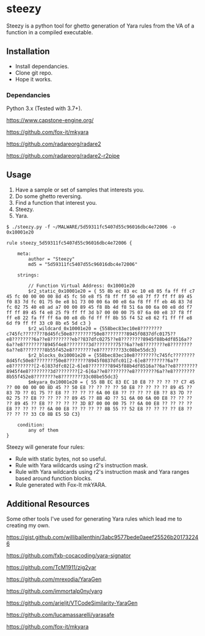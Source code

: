 # steezy
Steezy is a python tool for ghetto generation of Yara rules from the VA
of a function in a compiled executable.

## Installation
* Install dependancies.
* Clone git repo.
* Hope it works.

### Dependancies
Python 3.x (Tested with 3.7+).

https://www.capstone-engine.org/

https://github.com/fox-it/mkyara

https://github.com/radareorg/radare2

https://github.com/radareorg/radare2-r2pipe

## Usage

1. Have a sample or set of samples that interests you.
2. Do some ghetto reversing.
3. Find a function that interest you.
4. Steezy.
5. Yara.

```
$ ./steezy.py -f ~/MALWARE/5d59311fc5407d55c96016dbc4e72006 -o 0x10001e20

rule steezy_5d59311fc5407d55c96016dbc4e72006 {

    meta:
        author = "Steezy"
        md5 = "5d59311fc5407d55c96016dbc4e72006"

    strings:

        // Function Virtual Address: 0x10001e20
        $r2_static_0x10001e20 = { 55 8b ec 83 ec 10 e8 05 fa ff ff c7 45 fc 00 00 00 00 8d 45 fc 50 e8 f5 f8 ff ff 50 e8 7f f7 ff ff 89 45 f0 83 7d fc 01 75 0e e8 b1 73 00 00 6a 00 e8 6a f8 ff ff eb 46 83 7d fc 02 75 40 e8 ad a7 00 00 89 45 f8 8b 4d f8 51 6a 00 6a 00 e8 dd f7 ff ff 89 45 f4 e8 25 f9 ff ff 3d b7 00 00 00 75 07 6a 00 e8 37 f8 ff ff e8 22 fa ff ff 6a 00 e8 db fd ff ff 8b 55 f4 52 e8 62 f1 ff ff e8 6d f9 ff ff 33 c0 8b e5 5d c3 }
        $r2_wildcard_0x10001e20 = {558bec83ec10e8????????c745fc????????8d45fc50e8????????50e8????????8945f0837dfc0175??e8????????6a??e8????????eb??837dfc0275??e8????????8945f88b4df8516a??6a??e8????????8945f4e8????????3d????????75??6a??e8????????e8????????6a??e8????????8b55f452e8????????e8????????33c08be55dc3}
        $r2_blocks_0x10001e20 = {558bec83ec10e8????????c745fc????????8d45fc50e8????????50e8????????8945f0837dfc01[2-6]e8????????6a??e8????????[2-6]837dfc02[2-6]e8????????8945f88b4df8516a??6a??e8????????8945f4e8????????3d????????[2-6]6a??e8????????e8????????6a??e8????????8b55f452e8????????e8????????33c08be55dc3}
        $mkyara_0x10001e20 = { 55 8B EC 83 EC 10 E8 ?? ?? ?? ?? C7 45 ?? 00 00 00 00 8D 45 ?? 50 E8 ?? ?? ?? ?? 50 E8 ?? ?? ?? ?? 89 45 ?? 83 7D ?? 01 75 ?? E8 ?? ?? ?? ?? 6A 00 E8 ?? ?? ?? ?? EB ?? 83 7D ?? 02 75 ?? E8 ?? ?? ?? ?? 89 45 ?? 8B 4D ?? 51 6A 00 6A 00 E8 ?? ?? ?? ?? 89 45 ?? E8 ?? ?? ?? ?? 3D B7 00 00 00 75 ?? 6A 00 E8 ?? ?? ?? ?? E8 ?? ?? ?? ?? 6A 00 E8 ?? ?? ?? ?? 8B 55 ?? 52 E8 ?? ?? ?? ?? E8 ?? ?? ?? ?? 33 C0 8B E5 5D C3}

    condition:
        any of them
}
```

Steezy will generate four rules:

* Rule with static bytes, not so useful.
* Rule with Yara wildcards using r2's instruction mask.
* Rule with Yara wildcards using r2's instruction mask and Yara ranges based around function blocks.
* Rule generated with Fox-It mkYARA.

## Additional Resources
Some other tools I've used for generating Yara rules which lead me to creating
my own.

https://gist.github.com/williballenthin/3abc9577bede0aeef25526b201732246

https://github.com/fxb-cocacoding/yara-signator

https://github.com/TcM1911/zig2yar

https://github.com/mrexodia/YaraGen

https://github.com/immortalp0ny/yarg

https://github.com/arieljt/VTCodeSimilarity-YaraGen

https://github.com/lucamassarelli/yarasafe

https://github.com/fox-it/mkyara

